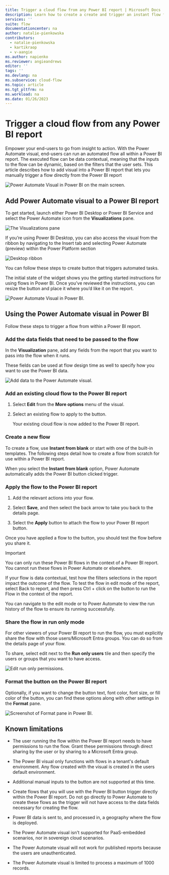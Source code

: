 ```yaml
---
title: Trigger a cloud flow from any Power BI report | Microsoft Docs
description: Learn how to create a create and trigger an instant flow from any Power BI report
services: ''
suite: flow
documentationcenter: na
author: natalie-pienkowska
contributors:
  - natalie-pienkowska
  - kartikraop
  - v-aangie
ms.author: napienko
ms.reviewer: angieandrews
editor: ''
tags: ''
ms.devlang: na
ms.subservice: cloud-flow
ms.topic: article
ms.tgt_pltfrm: na
ms.workload: na
ms.date: 01/26/2023
---
```


# Trigger a cloud flow from any Power BI report

Empower your end-users to go from insight to action. With the Power Automate visual, end-users can run an automated flow all within a Power BI report. The executed flow can be data contextual, meaning that the inputs to the flow can be dynamic, based on the filters that the user sets. This article describes how to add visual into a Power BI report that lets you manually trigger a flow directly from the Power BI report

![Power Automate Visual in Power BI on the main screen.](media/power-bi-flow/power-bi-main.png)

## Add Power Automate visual to a Power BI report

To get started, launch either Power BI Desktop or Power BI Service and select the Power Automate icon from the **Visualizations** pane.

![The Visualizations pane](media/power-bi-flow/visualization-pane.png)

If you’re using Power BI Desktop, you can also access the visual from the ribbon by navigating to the Insert tab and selecting Power Automate (preview) within the Power Platform section

![Desktop ribbon](media/power-bi-flow/desktop-ribbon.png)

You can follow these steps to create button that triggers automated tasks.

The initial state of the widget shows you the getting started instructions for using flows in Power BI. Once you’ve reviewed the instructions, you can resize the button and place it where you’d like it on the report.

![Power Automate Visual in Power BI.](media/power-bi-flow/power-bi-report.png)

## Using the Power Automate visual in Power BI

Follow these steps to trigger a flow from within a Power BI report.

### Add the data fields that need to be passed to the flow

In the **Visualization** pane, add any fields from the report that you want to pass into the flow when it runs. 

These fields can be used at flow design time as well to specify how you want to use the Power BI data.

![Add data to the Power Automate visual.](media/power-bi-flow/Powerbi-add-data.png)

### Add an existing cloud flow to the Power BI report

1. Select **Edit** from the **More options** menu of the visual. 

1. Select an existing flow to apply to the button.

   Your existing cloud flow is now added to the Power BI report. 

### Create a new flow

To create a flow, use **Instant from blank** or start with one of the built-in templates. The following steps detail how to create a flow from scratch for use within a Power BI report.

When you select the **Instant from blank** option, Power Automate automatically adds the Power BI button clicked trigger.

### Apply the flow to the Power BI report

1. Add the relevant actions into your flow. 

1. Select **Save**, and then select the back arrow to take you back to the details page. 

1. Select the **Apply** button to attach the flow to your Power BI report button.

Once you have applied a flow to the button, you should test the flow before you share it. 

>[!IMPORTANT]
>You can only run these Power BI flows in the context of a Power BI report. You cannot run these flows in Power Automate or elsewhere. 

If your flow is data contextual, test how the filters selections in the report impact the outcome of the flow. To test the flow in edit mode of the report, select Back to report, and then press Ctrl + click on the button to run the Flow in the context of the report.

You can navigate to the edit mode or to Power Automate to view the run history of the flow to ensure its running successfully.

### Share the flow in run only mode

For other viewers of your Power BI report to run the flow, you must explicitly share the flow with those users/Microsoft Entra groups. You can do so from the details page of your flow.

To share, select edit next to the **Run only users** tile and then specify the users or groups that you want to have access.

![Edit run only permissions.](media/power-bi-flow/powerbI-run-only1.png)


### Format the button on the Power BI report

Optionally, if you want to change the button text, font color, font size, or fill color of the button, you can find these options along with other settings in the **Format** pane.

![Screenshot of Format pane in Power BI.](media/power-bi-flow/power-bi-flow-format.png)

## Known limitations 

- The user running the flow within the Power BI report needs to have permissions to run the flow. Grant these permissions through direct sharing by the user or by sharing to a Microsoft Entra group.

- The Power BI visual only functions with flows in a tenant's default environment. Any flow created with the visual is created in the users default environment.

- Additional manual inputs to the button are not supported at this time.

- Create flows that you will use with the Power BI button trigger directly within the Power BI report. Do not go directly to Power Automate to create these flows as the trigger will not have access to the data fields necessary for creating the flow.

- Power BI data is sent to, and processed in, a geography where the flow is deployed.

- The Power Automate visual isn't supported for PaaS-embedded scenarios, nor in sovereign cloud scenarios.

- The Power Automate visual will not work for published reports because the users are unauthenticated.

- The Power Automate visual is limited to process a maximum of 1000 records.